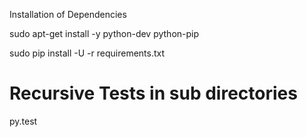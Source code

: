 Installation of Dependencies

sudo apt-get install -y python-dev python-pip 

sudo pip install -U -r requirements.txt

# Recursive Tests in sub directories
py.test 
